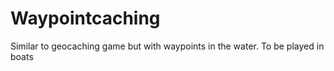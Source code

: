 # Waypointcaching
Similar to geocaching game but with waypoints in the water. To be played in boats
